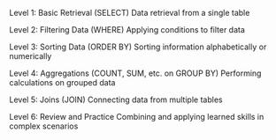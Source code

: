 Level 1: Basic Retrieval (SELECT)
Data retrieval from a single table

Level 2: Filtering Data (WHERE)
Applying conditions to filter data

Level 3: Sorting Data (ORDER BY)
Sorting information alphabetically or numerically

Level 4: Aggregations (COUNT, SUM, etc. on GROUP BY)
Performing calculations on grouped data

Level 5: Joins (JOIN)
Connecting data from multiple tables

Level 6: Review and Practice
Combining and applying learned skills in complex scenarios